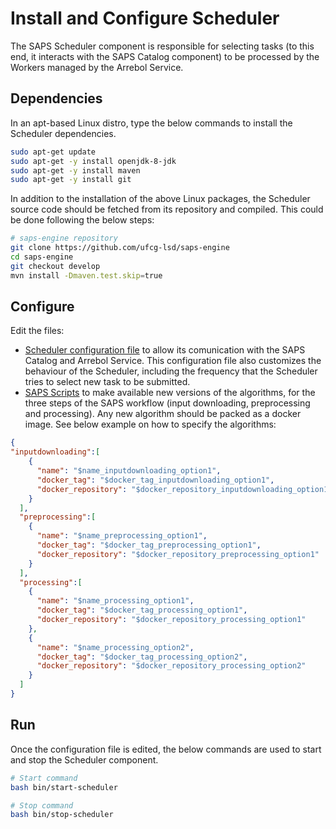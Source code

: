 # Install and Configure Scheduler

The SAPS Scheduler component is responsible for selecting tasks (to this end, it interacts with the SAPS Catalog component) to be processed by the Workers managed by the Arrebol Service.
  
## Dependencies

In an apt-based Linux distro, type the below commands to install the Scheduler dependencies.

```bash
sudo apt-get update
sudo apt-get -y install openjdk-8-jdk
sudo apt-get -y install maven
sudo apt-get -y install git
```

In addition to the installation of the above Linux packages, the Scheduler source code should be fetched from its repository and compiled. This could be done following the below steps:

```bash
# saps-engine repository
git clone https://github.com/ufcg-lsd/saps-engine
cd saps-engine
git checkout develop
mvn install -Dmaven.test.skip=true
```

## Configure

Edit the files:
- [Scheduler configuration file](/config/scheduler.conf) to allow its comunication with the SAPS Catalog and Arrebol Service. This configuration file also customizes the behaviour of the Scheduler, including the frequency that the Scheduler tries to select new task to be submitted.
- [SAPS Scripts](/resources/execution_script_tags.json) to make available new versions of the algorithms, for the three steps of the SAPS workflow (input downloading, preprocessing and processing). Any new algorithm should be packed as a docker image. See below example on how to specify the algorithms:
    
```json
{
"inputdownloading":[
    {
      "name": "$name_inputdownloading_option1",
      "docker_tag": "$docker_tag_inputdownloading_option1",
      "docker_repository": "$docker_repository_inputdownloading_option1"
    }
  ],
  "preprocessing":[
    {
      "name": "$name_preprocessing_option1",
      "docker_tag": "$docker_tag_preprocessing_option1",
      "docker_repository": "$docker_repository_preprocessing_option1"
    }
  ],
  "processing":[
    {
      "name": "$name_processing_option1",
      "docker_tag": "$docker_tag_processing_option1",
      "docker_repository": "$docker_repository_processing_option1"
    },
    {
      "name": "$name_processing_option2",
      "docker_tag": "$docker_tag_processing_option2",
      "docker_repository": "$docker_repository_processing_option2"
    }
  ]
}
```

## Run

Once the configuration file is edited, the below commands are used to start and stop the Scheduler component.

```bash
# Start command
bash bin/start-scheduler
```

```bash
# Stop command
bash bin/stop-scheduler
```
